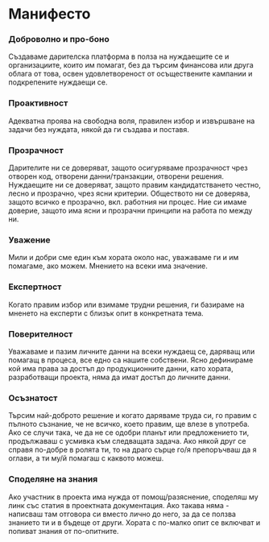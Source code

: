 # Манифесто

### Доброволно и про-боно

Създаваме дарителска платформа в полза на нуждаещите се и организациите, които им помагат, без да търсим финансова или друга облага от това, освен удовлетвореност от осъществените кампании и подкрепените нуждаещи се.

### Проактивност

Адекватна проява на свободна воля, правилен избор и извършване на задачи без нуждата, някой да ги създава и поставя.

### Прозрачност

Дарителите ни се доверяват, защото осигуряваме прозрачност чрез отворен код, отворени данни/транзакции, отворени решения. Нуждаещите ни се доверяват, защото правим кандидатстването честно, лесно и прозрачно, чрез ясни критерии. Обществото ни се доверява, защото всичко е прозрачно, вкл. работния ни процес. Ние си имаме доверие, защото има ясни и прозрачни принципи на работа по между ни.

### Уважение

Мили и добри сме един към хората около нас, уважаваме ги и им помагаме, ако можем. Мнението на всеки има значение.

### Експертност

Когато правим избор или взимаме трудни решения, ги базираме на мненето на експерти с близък опит в конкретната тема.

### Поверителност

Уважаваме и пазим личните данни на всеки нуждаещ се, даряващ или помагащ в процеса, все едно са нашите собствени. Ясно дефинираме кой има права за достъп до продукционните данни, като хората, разработващи проекта, няма да имат достъп до личните данни.

### Осъзнатост

Търсим най-доброто решение и когато даряваме труда си, го правим с пълното съзнание, че не всичко, което правим, ще влезе в употреба. Ако се случи така, че да не се одобри планът или предложението ти, продължаваш с усмивка към следващата задача. Ако някой друг се справя по-добре в ролята ти, то на драго сърце го/я препоръчваш да я оглави, а ти му/й помагаш с каквото можеш.

### Споделяне на знания

Ако участник в проекта има нужда от помощ/разяснение, споделяш му линк със статия в проектната документация. Ако такава няма - написваш там отговора си вместо лично до него, за да се ползва знанието ти и в бъдеще от други. Хората с по-малко опит се включват и попиват знания от по-опитните.

## 

